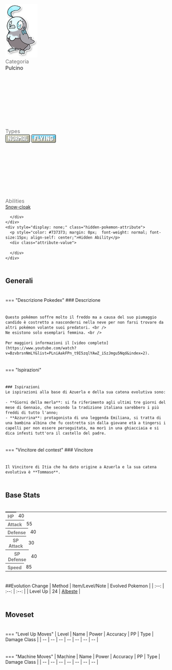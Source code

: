 <div class="pokemon-attribute-container">
  <img src="../../img/pokemon/azuerla.png" width="100"/>

  <div style="display: grid; grid-template-rows: 1fr 1fr 1fr; row-gap: 0.5rem;">
    <div class="pokemon-attribute">
    <p style="color: #737373; margin: 0px;  font-weight: normal; font-size:16px; align-self: center;">Categoria</p>
    <div class="attribute-value">
      <p style="margin: 0px;  font-weight: normal; font-size:16px; align-self: center;">Pulcino</p>
    </div>
  </div>
    <div class="pokemon-attribute">
      <p style="color: #737373; margin: 0px; font-weight: normal; font-size: 16px; align-self: center;">Types</p>
      <div class="attribute-value" style="column-gap: 0.5rem;">
        <img src='../../img/types/normal.png' style='width: 77px; height: 26px;'/>
        <img src='../../img/types/flying.png' style='width: 77px; height: 26px;'/>
      </div>
    </div>
    <div class="pokemon-attribute">
      <p style="color: #737373; margin: 0px;  font-weight: normal; font-size:16px; align-self: center;">Abilities</p>
      <div class="attribute-value">
        <a href='' title="During hail, this Pokemon has 1.25x its evasion, and it does not take hail damage regardless of type.  The evasion bonus does not count as a stat modifier.  Overworld: If the lead Pokemon has this ability, the wild encounter rate is halved in snow.">Snow-cloak</a>
        
      </div>
    </div>
    <div style="display: none;" class="hidden-pokemon-attribute">
      <p style="color: #737373; margin: 0px;  font-weight: normal; font-size:15px; align-self: center;">Hidden Ability</p>
      <div class="attribute-value">
        
      </div>
    </div>
  </div>
</div>

## Generali

=== "Descrizione Pokedex"
    ### Descrizione

    Questo pokémon soffre molto il freddo ma a causa del suo piumaggio candido è costretto a nascondersi nella neve per non farsi trovare da altri pokémon volante suoi predatori. <br />
    Ne esistono solo esemplari femmina. <br />

    Per maggiori informazioni il [video completo](https://www.youtube.com/watch?v=BzvbrsnNmLY&list=PLniAakFPn_t9I5zqlYAwZ_iSzJmgu5Nqd&index=2).

=== "Ispirazioni"

    ### Ispirazioni
    Le ispirazioni alla base di Azuerla e della sua catena evolutiva sono:
    
    - **Giorni della merla**: si fa riferimento agli ultimi tre giorni del mese di Gennaio, che secondo la tradizione italiana sarebbero i più freddi di tutto l'anno;
    - **Azzurrina**: protagonista di una leggenda Emiliana, si tratta di una bambina albina che fu costretta sin dalla giovane età a tingersi i capelli per non essere perseguitata, ma morì in una ghiacciaia e si dica infesti tutt'ora il castello del padre.

=== "Vincitore del contest"
    ### Vincitore

    Il Vincitore di Itia che ha dato origine a Azuerla e la sua catena evolutiva è **Tommaso**.


## Base Stats
<table style="width: 100%">
  <tbody style="width: 100%;">
    <tr style="display: flex; align-items: center;">
      <th style="color: #737373;" >HP</th>
      <td style="border-top: none; width: 70px">40</td>
      <td style="width: 100%; min-width: 450px; border-top: none;">
        <div style="width: 15%;" class="ranking-bar rank-2">
        </div>
      </td>
    </tr>
    <tr style="display: flex; align-items: center;">
      <th style="color: #737373;">Attack</th>
      <td style="border-top: none; width: 70px">55</td>
      <td style="width: 100%; min-width: 450px; border-top: none;">
        <div style="width: 21%;" class="ranking-bar rank-3">
        </div>
      </td>
    </tr>
    <tr style="display: flex; align-items: center;">
      <th style="color: #737373;">Defense</th>
      <td style="border-top: none; width: 70px">40</td>
      <td style="width: 100%; min-width: 450px; border-top: none;">
        <div style="width: 15%;" class="ranking-bar rank-2">
        </div>
      </td>
    </tr>
    <tr style="display: flex; align-items: center;">
      <th style="color: #737373;">SP Attack</th>
      <td style="border-top: none; width: 70px">30</td>
      <td style="width: 100%; min-width: 450px; border-top: none;">
        <div style="width: 11%;" class="ranking-bar rank-2">
        </div>
      </td>
    </tr>
    <tr style="display: flex; align-items: center;">
      <th style="color: #737373;">SP Defense</th>
      <td style="border-top: none; width: 70px">40</td>
      <td style="width: 100%; min-width: 450px; border-top: none;">
        <div style="width: 15%;" class="ranking-bar rank-2">
        </div>
      </td>
    </tr>
    <tr style="display: flex; align-items: center;">
      <th style="color: #737373;">Speed</th>
      <td style="border-top: none; width: 70px">85</td>
      <td style="width: 100%; min-width: 450px; border-top: none;">
        <div style="width: 33%;" class="ranking-bar rank-4">
        </div>
      </td>
    </tr>
  </tbody>
</table>

##Evolution Change
| Method | Item/Level/Note | Evolved Pokemon |
        | :--: | :--: | :--: |
        | Level Up | 24 | [Albeste](https://avventureaditia.github.io/itia-wiki/pokemon/014-albeste/) |
        



## Moveset

=== "Level Up Moves"
    | Level | Name | Power | Accuracy | PP | Type | Damage Class |
        | -- | -- | -- | -- | -- | -- | -- |
        
        

=== "Machine Moves"
    | Machine | Name | Power | Accuracy | PP | Type | Damage Class |
        | -- | -- | -- | -- | -- | -- | -- |
        
        
